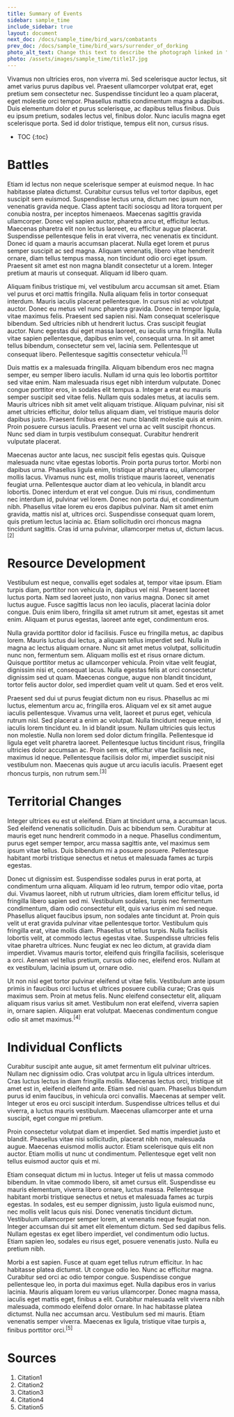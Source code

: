 ```yaml
---
title: Summary of Events
sidebar: sample_time
include_sidebar: true
layout: document
next_doc: /docs/sample_time/bird_wars/combatants
prev_doc: /docs/sample_time/bird_wars/surrender_of_dorking
photo_alt_text: Change this text to describe the photograph linked in "photo".
photo: /assets/images/sample_time/title17.jpg
---
```


Vivamus non ultricies eros, non viverra mi. Sed scelerisque auctor lectus, sit amet varius purus dapibus vel. Praesent ullamcorper volutpat erat, eget pretium sem consectetur nec. Suspendisse tincidunt leo a quam placerat, eget molestie orci tempor. Phasellus mattis condimentum magna a dapibus. Duis elementum dolor et purus scelerisque, ac dapibus tellus finibus. Duis eu ipsum pretium, sodales lectus vel, finibus dolor. Nunc iaculis magna eget scelerisque porta. Sed id dolor tristique, tempus elit non, cursus risus. 

* TOC
{:toc}

# Battles

Etiam id lectus non neque scelerisque semper at euismod neque. In hac habitasse platea dictumst. Curabitur cursus tellus vel tortor dapibus, eget suscipit sem euismod. Suspendisse lectus urna, dictum nec ipsum non, venenatis gravida neque. Class aptent taciti sociosqu ad litora torquent per conubia nostra, per inceptos himenaeos. Maecenas sagittis gravida ullamcorper. Donec vel sapien auctor, pharetra arcu et, efficitur lectus. Maecenas pharetra elit non lectus laoreet, eu efficitur augue placerat. Suspendisse pellentesque felis in erat viverra, nec venenatis ex tincidunt. Donec id quam a mauris accumsan placerat. Nulla eget lorem et purus semper suscipit ac sed magna. Aliquam venenatis, libero vitae hendrerit ornare, diam tellus tempus massa, non tincidunt odio orci eget ipsum. Praesent sit amet est non magna blandit consectetur ut a lorem. Integer pretium at mauris ut consequat. Aliquam id libero quam.

Aliquam finibus tristique mi, vel vestibulum arcu accumsan sit amet. Etiam vel purus et orci mattis fringilla. Nulla aliquam felis in tortor consequat interdum. Mauris iaculis placerat pellentesque. In cursus nisl ac volutpat auctor. Donec eu metus vel nunc pharetra gravida. Donec in tempor ligula, vitae maximus felis. Praesent sed sapien nisi. Nam consequat scelerisque bibendum. Sed ultricies nibh ut hendrerit luctus. Cras suscipit feugiat auctor. Nunc egestas dui eget massa laoreet, eu iaculis urna fringilla. Nulla vitae sapien pellentesque, dapibus enim vel, consequat urna. In sit amet tellus bibendum, consectetur sem vel, lacinia sem. Pellentesque ut consequat libero. Pellentesque sagittis consectetur vehicula.<sup>[1]</sup>

Duis mattis ex a malesuada fringilla. Aliquam bibendum eros nec magna semper, eu semper libero iaculis. Nullam id urna quis leo lobortis porttitor sed vitae enim. Nam malesuada risus eget nibh interdum vulputate. Donec congue porttitor eros, in sodales elit tempus a. Integer a erat eu mauris semper suscipit sed vitae felis. Nullam quis sodales metus, at iaculis sem. Mauris ultrices nibh sit amet velit aliquam tristique. Aliquam pulvinar, nisi sit amet ultricies efficitur, dolor tellus aliquam diam, vel tristique mauris dolor dapibus justo. Praesent finibus erat nec nunc blandit molestie quis at enim. Proin posuere cursus iaculis. Praesent vel urna ac velit suscipit rhoncus. Nunc sed diam in turpis vestibulum consequat. Curabitur hendrerit vulputate placerat.

Maecenas auctor ante lacus, nec suscipit felis egestas quis. Quisque malesuada nunc vitae egestas lobortis. Proin porta purus tortor. Morbi non dapibus urna. Phasellus ligula enim, tristique at pharetra eu, ullamcorper mollis lacus. Vivamus nunc est, mollis tristique mauris laoreet, venenatis feugiat urna. Pellentesque auctor diam at leo vehicula, in blandit arcu lobortis. Donec interdum et erat vel congue. Duis mi risus, condimentum nec interdum id, pulvinar vel lorem. Donec non porta dui, et condimentum nibh. Phasellus vitae lorem eu eros dapibus pulvinar. Nam sit amet enim gravida, mattis nisl at, ultrices orci. Suspendisse consequat quam lorem, quis pretium lectus lacinia ac. Etiam sollicitudin orci rhoncus magna tincidunt sagittis. Cras id urna pulvinar, ullamcorper metus ut, dictum lacus.<sup>[2]</sup>

# Resource Development

Vestibulum est neque, convallis eget sodales at, tempor vitae ipsum. Etiam turpis diam, porttitor non vehicula in, dapibus vel nisl. Praesent laoreet luctus porta. Nam sed laoreet justo, non varius magna. Donec sit amet luctus augue. Fusce sagittis lacus non leo iaculis, placerat lacinia dolor congue. Duis enim libero, fringilla sit amet rutrum sit amet, egestas sit amet enim. Aliquam et purus egestas, laoreet ante eget, condimentum eros.

Nulla gravida porttitor dolor id facilisis. Fusce eu fringilla metus, ac dapibus lorem. Mauris luctus dui lectus, a aliquam tellus imperdiet sed. Nulla in magna ac lectus aliquam ornare. Nunc sit amet metus volutpat, sollicitudin nunc non, fermentum sem. Aliquam mollis est et risus ornare dictum. Quisque porttitor metus ac ullamcorper vehicula. Proin vitae velit feugiat, dignissim nisi et, consequat lacus. Nulla egestas felis at orci consectetur dignissim sed ut quam. Maecenas congue, augue non blandit tincidunt, tortor felis auctor dolor, sed imperdiet quam velit ut quam. Sed et eros velit.

Praesent sed dui ut purus feugiat dictum non eu risus. Phasellus ac mi luctus, elementum arcu ac, fringilla eros. Aliquam vel ex sit amet augue iaculis pellentesque. Vivamus urna velit, laoreet et purus eget, vehicula rutrum nisl. Sed placerat a enim ac volutpat. Nulla tincidunt neque enim, id iaculis lorem tincidunt eu. In id blandit ipsum. Nullam ultricies quis lectus non molestie. Nulla non lorem sed dolor dictum fringilla. Pellentesque id ligula eget velit pharetra laoreet. Pellentesque luctus tincidunt risus, fringilla ultricies dolor accumsan ac. Proin sem ex, efficitur vitae facilisis nec, maximus id neque. Pellentesque facilisis dolor mi, imperdiet suscipit nisi vestibulum non. Maecenas quis augue ut arcu iaculis iaculis. Praesent eget rhoncus turpis, non rutrum sem.<sup>[3]</sup>

# Territorial Changes

Integer ultrices eu est ut eleifend. Etiam at tincidunt urna, a accumsan lacus. Sed eleifend venenatis sollicitudin. Duis ac bibendum sem. Curabitur at mauris eget nunc hendrerit commodo in a neque. Phasellus condimentum, purus eget semper tempor, arcu massa sagittis ante, vel maximus sem ipsum vitae tellus. Duis bibendum mi a posuere posuere. Pellentesque habitant morbi tristique senectus et netus et malesuada fames ac turpis egestas.

Donec ut dignissim est. Suspendisse sodales purus in erat porta, at condimentum urna aliquam. Aliquam id leo rutrum, tempor odio vitae, porta dui. Vivamus laoreet, nibh ut rutrum ultricies, diam lorem efficitur tellus, id fringilla libero sapien sed mi. Vestibulum sodales, turpis nec fermentum condimentum, diam odio consectetur elit, quis varius enim mi sed neque. Phasellus aliquet faucibus ipsum, non sodales ante tincidunt at. Proin quis velit ut erat gravida pulvinar vitae pellentesque tortor. Vestibulum quis fringilla erat, vitae mollis diam. Phasellus ut tellus turpis. Nulla facilisis lobortis velit, at commodo lectus egestas vitae. Suspendisse ultricies felis vitae pharetra ultrices. Nunc feugiat ex nec leo dictum, at gravida diam imperdiet. Vivamus mauris tortor, eleifend quis fringilla facilisis, scelerisque a orci. Aenean vel tellus pretium, cursus odio nec, eleifend eros. Nullam at ex vestibulum, lacinia ipsum ut, ornare odio.

Ut non nisl eget tortor pulvinar eleifend ut vitae felis. Vestibulum ante ipsum primis in faucibus orci luctus et ultrices posuere cubilia curae; Cras quis maximus sem. Proin at metus felis. Nunc eleifend consectetur elit, aliquam aliquam risus varius sit amet. Vestibulum non erat eleifend, viverra sapien in, ornare sapien. Aliquam erat volutpat. Maecenas condimentum congue odio sit amet maximus.<sup>[4]</sup>

# Individual Conflicts

Curabitur suscipit ante augue, sit amet fermentum elit pulvinar ultrices. Nullam nec dignissim odio. Cras volutpat arcu in ligula ultrices interdum. Cras luctus lectus in diam fringilla mollis. Maecenas lectus orci, tristique sit amet est in, eleifend eleifend ante. Etiam sed nisl quam. Phasellus bibendum purus id enim faucibus, in vehicula orci convallis. Maecenas at semper velit. Integer ut eros eu orci suscipit interdum. Suspendisse ultrices tellus et dui viverra, a luctus mauris vestibulum. Maecenas ullamcorper ante et urna suscipit, eget congue mi pretium.

Proin consectetur volutpat diam et imperdiet. Sed mattis imperdiet justo et blandit. Phasellus vitae nisi sollicitudin, placerat nibh non, malesuada augue. Maecenas euismod mollis auctor. Etiam scelerisque quis elit non auctor. Etiam mollis ut nunc ut condimentum. Pellentesque eget velit non tellus euismod auctor quis et mi.

Etiam consequat dictum mi in luctus. Integer ut felis ut massa commodo bibendum. In vitae commodo libero, sit amet cursus elit. Suspendisse eu mauris elementum, viverra libero ornare, luctus massa. Pellentesque habitant morbi tristique senectus et netus et malesuada fames ac turpis egestas. In sodales, est eu semper dignissim, justo ligula euismod nunc, nec mollis velit lacus quis nisi. Donec venenatis tincidunt dictum. Vestibulum ullamcorper semper lorem, at venenatis neque feugiat non. Integer accumsan dui sit amet elit elementum dictum. Sed sed dapibus felis. Nullam egestas ex eget libero imperdiet, vel condimentum odio luctus. Etiam sapien leo, sodales eu risus eget, posuere venenatis justo. Nulla eu pretium nibh.

Morbi a est sapien. Fusce at quam eget tellus rutrum efficitur. In hac habitasse platea dictumst. Ut congue odio leo. Nunc ac efficitur magna. Curabitur sed orci ac odio tempor congue. Suspendisse congue pellentesque leo, in porta dui maximus eget. Nulla dapibus eros in varius lacinia. Mauris aliquam lorem eu varius ullamcorper. Donec magna massa, iaculis eget mattis eget, finibus a elit. Curabitur malesuada velit viverra nibh malesuada, commodo eleifend dolor ornare. In hac habitasse platea dictumst. Nulla nec accumsan arcu. Vestibulum sed mi mauris. Etiam venenatis semper viverra. Maecenas ex ligula, tristique vitae turpis a, finibus porttitor orci.<sup>[5]</sup>

# Sources

1. Citation1
2. Citation2
3. Citation3
4. Citation4
5. Citation5
